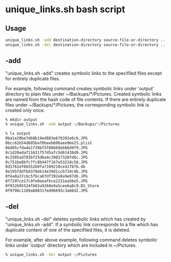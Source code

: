 # unique_links.sh bash script

## Usage

```sh
unique_links.sh -add destination-directory source-file-or-directory ...
unique_links.sh -del destination-directory source-file-or-directory ...
```

## -add

"unique_links.sh -add" creates symbolic links to the specifiled files except for entirely duplicate files.

For example, following command creates symbolic links under 'output' directory to plain files under ~/Backups/\*/Pictures. Created symbolic links are named from the hash code of file contents. If there are entirely duplicate files under ~/Backups/\*/Pictures, the corresponding symbolic link is created only once.

```sh
% mkdir output
% unique_links.sh -add output ~/Backups/*/Pictures
```

```sh
% ls output
0ba1e28be7d68b19ed883e678392e6cb.JPG
0bcc62b54d605baf0beeb606aee96e25.plist
0bd05cfda4e1f39bf5f08b69eb66d9f9.JPG
0c1d20edaf11631f57d5afc5d61438d9.JPG
0c2505ad783bf25d6a4c39017328fd6c.JPG
0c751be8bfc7fc8b447f167e53218c56.JPG
0d1762ef6b552b0fa7109210ce41787b.db
0e195fddfbd378eb14e39d1ccb734c9b.JPG
0f4a0a37c6c5fbca6fdf392e8a9e87db.JPG
0f7297ce17c9fe0eeafbce2231ea56e5.JPG
0f932695524fb03a9260e9a5cee6a8c9.DS_Store
0f9798c1189a68831fed96693c3a66d2.JPG
```


## -del

"unique_links.sh -del" deletes symbolic links which has created by "unique_links.sh -add". If a symbolic link corresponds to a file which has duplicate content of one of the specifiled files, it is deleted.

For example, after above example, following command deletes symbolic links under 'output' directory which are included in ~/Pictures.

```sh
% unique_links.sh -del output ~/Pictures
```
